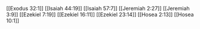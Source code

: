 [[Exodus 32:1]]
[[Isaiah 44:19]]
[[Isaiah 57:7]]
[[Jeremiah 2:27]]
[[Jeremiah 3:9]]
[[Ezekiel 7:19]]
[[Ezekiel 16:11]]
[[Ezekiel 23:14]]
[[Hosea 2:13]]
[[Hosea 10:1]]

